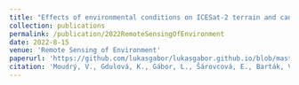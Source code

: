 ```yaml
---
title: "Effects of environmental conditions on ICESat-2 terrain and canopy heights retrievals in Central European mountains"
collection: publications
permalink: /publication/2022RemoteSensingOfEnvironment
date: 2022-8-15
venue: 'Remote Sensing of Environment'
paperurl: 'https://github.com/lukasgabor/lukasgabor.github.io/blob/master/files/2022RemoteSensingOfEnvironment.pdf'
citation: 'Moudrý, V., Gdulová, K., Gábor, L., Šárovcová, E., Barták, V., Leroy, F., ... & Prošek, J. (2022). Effects of environmental conditions on ICESat-2 terrain and canopy heights retrievals in Central European mountains. Remote Sensing of Environment, 279, 113112.'
---
```

